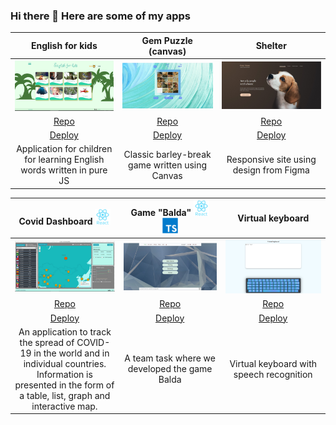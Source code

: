 ### Hi there 👋 Here are some of my apps 

English for kids  | Gem Puzzle (canvas) | Shelter
:--: | :--:  | :--:
![English for kids ](./images/eng4kids.jpg)   | ![Gem-puzzle](./images/gem-puzzle.jpg) | ![Shelter](./images/shelter.jpg)
[Repo](https://github.com/LiliyaSm/RS-School-2020/tree/master/english-for-kids) | [Repo](https://github.com/LiliyaSm/RS-School-2020/tree/master/gem-puzzle) | [Repo](https://github.com/LiliyaSm/RS-School-2020/tree/master/shelter)
[Deploy](https://rolling-scopes-school.github.io/liliyasm-JS2020Q3/english-for-kids/) | [Deploy](https://rolling-scopes-school.github.io/liliyasm-JS2020Q3/gem-puzzle/)  | [Deploy](https://shelter-rrs.netlify.app)
Application for children for learning English words written in pure JS | Classic barley-break game written using Canvas  | Responsive site using design from Figma

Covid Dashboard <img src="https://raw.githubusercontent.com/devicons/devicon/master/icons/react/react-original-wordmark.svg" alt="react" width="25" height="25" />  | Game "Balda" <img src="https://raw.githubusercontent.com/devicons/devicon/master/icons/react/react-original-wordmark.svg" alt="react" width="25" height="25" />  <img src="https://raw.githubusercontent.com/devicons/devicon/master/icons/typescript/typescript-original.svg" alt="ts" width="25" height="25" /> | Virtual keyboard
:--: | :--:  | :--:  
![Covid Dashboard](./images/covid-dashboard.jpg)   | ![Balda](./images/balda.jpg) | ![Virtual keyboard](./images/virtual-keyboard.png)
[Repo](https://github.com/LiliyaSm/covid-dashboard/tree/develop) | [Repo](https://github.com/LiliyaSm/rsclone/tree/develop) | [Repo](https://github.com/LiliyaSm/RS-School-2020/tree/master/virtual-keyboard)
[Deploy](https://liliyasm-covid-dashboard.netlify.app/) | [Deploy](https://rsclone-balda.netlify.app/) |[Deploy](https://rolling-scopes-school.github.io/liliyasm-JS2020Q3/virtual-keyboard/)
An application to track the spread of COVID-19 in the world and in individual countries. Information is presented in the form of a table, list, graph and interactive map. | A team task where we developed the game Balda | Virtual keyboard with speech recognition

